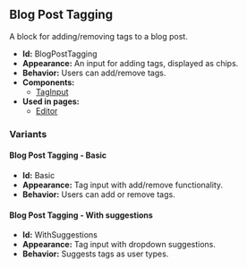 ## Blog Post Tagging
A block for adding/removing tags to a blog post.
- **Id:** BlogPostTagging
- **Appearance:** An input for adding tags, displayed as chips.
- **Behavior:** Users can add/remove tags.
- **Components:**
  - [TagInput](components.md#tag-input)
- **Used in pages:**
  - [Editor](pages.md#editor)
### Variants
#### Blog Post Tagging - **Basic**
- **Id:** Basic
- **Appearance:** Tag input with add/remove functionality.
- **Behavior:** Users can add or remove tags.
#### Blog Post Tagging - **With suggestions**
- **Id:** WithSuggestions
- **Appearance:** Tag input with dropdown suggestions.
- **Behavior:** Suggests tags as user types.
